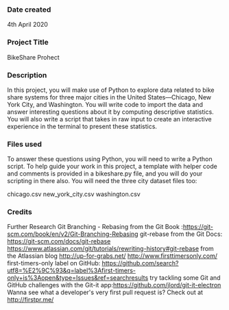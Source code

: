### Date created
4th April 2020

### Project Title
BikeShare Prohect

### Description
In this project, you will make use of Python to explore data related to bike share systems for three major cities in the United States—Chicago, New York City, and Washington. You will write code to import the data and answer interesting questions about it by computing descriptive statistics. You will also write a script that takes in raw input to create an interactive experience in the terminal to present these statistics.

### Files used
To answer these questions using Python, you will need to write a Python script. To help guide your work in this project, a template with helper code and comments is provided in a bikeshare.py file, and you will do your scripting in there also. You will need the three city dataset files too:

chicago.csv
new_york_city.csv
washington.csv

### Credits
Further Research
Git Branching - Rebasing from the Git Book :https://git-scm.com/book/en/v2/Git-Branching-Rebasing
git-rebase from the Git Docs: https://git-scm.com/docs/git-rebase
https://www.atlassian.com/git/tutorials/rewriting-history#git-rebase from the Atlassian blog
http://up-for-grabs.net/
http://www.firsttimersonly.com/
first-timers-only label on GitHub: https://github.com/search?utf8=%E2%9C%93&q=label%3Afirst-timers-only+is%3Aopen&type=Issues&ref=searchresults
try tackling some Git and GitHub challenges with the Git-it app:https://github.com/jlord/git-it-electron
Wanna see what a developer's very first pull request is? Check out at http://firstpr.me/
